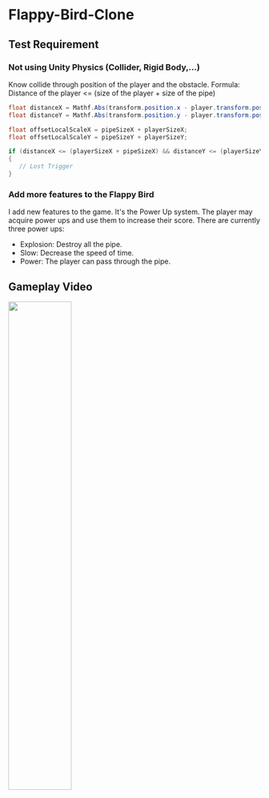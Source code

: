 # Flappy-Bird-Clone

## Test Requirement
### Not using Unity Physics (Collider, Rigid Body,...)
Know collide through position of the player and the obstacle. 
Formula: Distance of the player <= (size of the player + size of the pipe)
```cs
float distanceX = Mathf.Abs(transform.position.x - player.transform.position.x);
float distanceY = Mathf.Abs(transform.position.y - player.transform.position.y);

float offsetLocalScaleX = pipeSizeX + playerSizeX;
float offsetLocalScaleY = pipeSizeY + playerSizeY;

if (distanceX <= (playerSizeX + pipeSizeX) && distanceY <= (playerSizeY + pipeSizeY))
{
   // Lost Trigger
}
```
### Add more features to the Flappy Bird
I add new features to the game. It's the Power Up system. The player may acquire power ups and use them to increase their score. There are currently three power ups:
- Explosion: Destroy all the pipe.
- Slow: Decrease the speed of time.
- Power: The player can pass through the pipe.

## Gameplay Video
[<img src="https://img.youtube.com/vi/BE5DVxLChNE/hqdefault.jpg" width="50%">](https://youtu.be/BE5DVxLChNE "Flappy Bird Clone")
